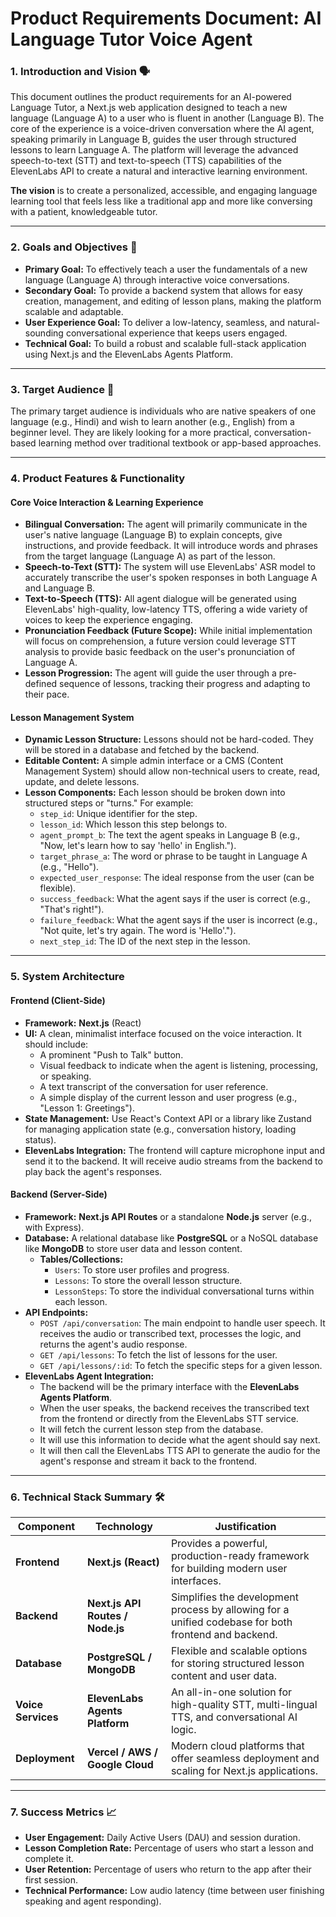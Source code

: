 # Product Requirements Document: AI Language Tutor Voice Agent

### 1. Introduction and Vision 🗣️

This document outlines the product requirements for an AI-powered Language Tutor, a Next.js web application designed to teach a new language (Language A) to a user who is fluent in another (Language B). The core of the experience is a voice-driven conversation where the AI agent, speaking primarily in Language B, guides the user through structured lessons to learn Language A. The platform will leverage the advanced speech-to-text (STT) and text-to-speech (TTS) capabilities of the ElevenLabs API to create a natural and interactive learning environment.

**The vision** is to create a personalized, accessible, and engaging language learning tool that feels less like a traditional app and more like conversing with a patient, knowledgeable tutor.

---

### 2. Goals and Objectives 🎯

* **Primary Goal:** To effectively teach a user the fundamentals of a new language (Language A) through interactive voice conversations.
* **Secondary Goal:** To provide a backend system that allows for easy creation, management, and editing of lesson plans, making the platform scalable and adaptable.
* **User Experience Goal:** To deliver a low-latency, seamless, and natural-sounding conversational experience that keeps users engaged.
* **Technical Goal:** To build a robust and scalable full-stack application using Next.js and the ElevenLabs Agents Platform.

---

### 3. Target Audience 👥

The primary target audience is individuals who are native speakers of one language (e.g., Hindi) and wish to learn another (e.g., English) from a beginner level. They are likely looking for a more practical, conversation-based learning method over traditional textbook or app-based approaches.

---

### 4. Product Features & Functionality

#### **Core Voice Interaction & Learning Experience**

* **Bilingual Conversation:** The agent will primarily communicate in the user's native language (Language B) to explain concepts, give instructions, and provide feedback. It will introduce words and phrases from the target language (Language A) as part of the lesson.
* **Speech-to-Text (STT):** The system will use ElevenLabs' ASR model to accurately transcribe the user's spoken responses in both Language A and Language B.
* **Text-to-Speech (TTS):** All agent dialogue will be generated using ElevenLabs' high-quality, low-latency TTS, offering a wide variety of voices to keep the experience engaging.
* **Pronunciation Feedback (Future Scope):** While initial implementation will focus on comprehension, a future version could leverage STT analysis to provide basic feedback on the user's pronunciation of Language A.
* **Lesson Progression:** The agent will guide the user through a pre-defined sequence of lessons, tracking their progress and adapting to their pace.

#### **Lesson Management System**

* **Dynamic Lesson Structure:** Lessons should not be hard-coded. They will be stored in a database and fetched by the backend.
* **Editable Content:** A simple admin interface or a CMS (Content Management System) should allow non-technical users to create, read, update, and delete lessons.
* **Lesson Components:** Each lesson should be broken down into structured steps or "turns." For example:
    * `step_id`: Unique identifier for the step.
    * `lesson_id`: Which lesson this step belongs to.
    * `agent_prompt_b`: The text the agent speaks in Language B (e.g., "Now, let's learn how to say 'hello' in English.").
    * `target_phrase_a`: The word or phrase to be taught in Language A (e.g., "Hello").
    * `expected_user_response`: The ideal response from the user (can be flexible).
    * `success_feedback`: What the agent says if the user is correct (e.g., "That's right!").
    * `failure_feedback`: What the agent says if the user is incorrect (e.g., "Not quite, let's try again. The word is 'Hello'.").
    * `next_step_id`: The ID of the next step in the lesson.

---

### 5. System Architecture

#### **Frontend (Client-Side)**

* **Framework:** **Next.js** (React)
* **UI:** A clean, minimalist interface focused on the voice interaction. It should include:
    * A prominent "Push to Talk" button.
    * Visual feedback to indicate when the agent is listening, processing, or speaking.
    * A text transcript of the conversation for user reference.
    * A simple display of the current lesson and user progress (e.g., "Lesson 1: Greetings").
* **State Management:** Use React's Context API or a library like Zustand for managing application state (e.g., conversation history, loading status).
* **ElevenLabs Integration:** The frontend will capture microphone input and send it to the backend. It will receive audio streams from the backend to play back the agent's responses.

#### **Backend (Server-Side)**

* **Framework:** **Next.js API Routes** or a standalone **Node.js** server (e.g., with Express).
* **Database:** A relational database like **PostgreSQL** or a NoSQL database like **MongoDB** to store user data and lesson content.
    * **Tables/Collections:**
        * `Users`: To store user profiles and progress.
        * `Lessons`: To store the overall lesson structure.
        * `LessonSteps`: To store the individual conversational turns within each lesson.
* **API Endpoints:**
    * `POST /api/conversation`: The main endpoint to handle user speech. It receives the audio or transcribed text, processes the logic, and returns the agent's audio response.
    * `GET /api/lessons`: To fetch the list of lessons for the user.
    * `GET /api/lessons/:id`: To fetch the specific steps for a given lesson.
* **ElevenLabs Agent Integration:**
    * The backend will be the primary interface with the **ElevenLabs Agents Platform**.
    * When the user speaks, the backend receives the transcribed text from the frontend or directly from the ElevenLabs STT service.
    * It will fetch the current lesson step from the database.
    * It will use this information to decide what the agent should say next.
    * It will then call the ElevenLabs TTS API to generate the audio for the agent's response and stream it back to the frontend.

---

### 6. Technical Stack Summary 🛠️

| Component           | Technology                               | Justification                                                                                                 |
| ------------------- | ---------------------------------------- | ------------------------------------------------------------------------------------------------------------- |
| **Frontend** | **Next.js (React)** | Provides a powerful, production-ready framework for building modern user interfaces.                          |
| **Backend** | **Next.js API Routes / Node.js** | Simplifies the development process by allowing for a unified codebase for both frontend and backend.            |
| **Database** | **PostgreSQL / MongoDB** | Flexible and scalable options for storing structured lesson content and user data.                            |
| **Voice Services** | **ElevenLabs Agents Platform** | An all-in-one solution for high-quality STT, multi-lingual TTS, and conversational AI logic.                  |
| **Deployment** | **Vercel / AWS / Google Cloud** | Modern cloud platforms that offer seamless deployment and scaling for Next.js applications.                   |

---

### 7. Success Metrics 📈

* **User Engagement:** Daily Active Users (DAU) and session duration.
* **Lesson Completion Rate:** Percentage of users who start a lesson and complete it.
* **User Retention:** Percentage of users who return to the app after their first session.
* **Technical Performance:** Low audio latency (time between user finishing speaking and agent responding).